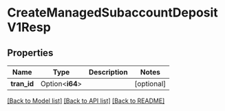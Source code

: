 # CreateManagedSubaccountDepositV1Resp

## Properties

Name | Type | Description | Notes
------------ | ------------- | ------------- | -------------
**tran_id** | Option<**i64**> |  | [optional]

[[Back to Model list]](../README.md#documentation-for-models) [[Back to API list]](../README.md#documentation-for-api-endpoints) [[Back to README]](../README.md)


